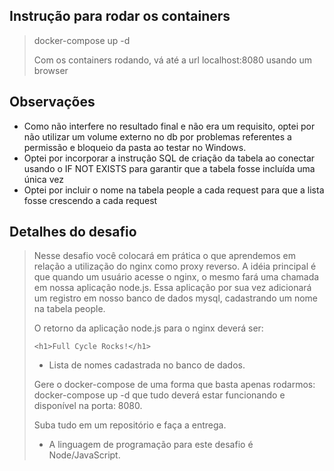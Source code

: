 ## Instrução para rodar os containers

> docker-compose up -d
>
> Com os containers rodando, vá até a url localhost:8080 usando um browser

## Observações

- Como não interfere no resultado final e não era um requisito, optei por não utilizar um volume externo no db por problemas referentes a permissão e bloqueio da pasta ao testar no Windows.
- Optei por incorporar a instrução SQL de criação da tabela ao conectar usando o IF NOT EXISTS para garantir que a tabela fosse incluída uma única vez
- Optei por incluir o nome na tabela people a cada request para que a lista fosse crescendo a cada request

## Detalhes do desafio

> Nesse desafio você colocará em prática o que aprendemos em relação a utilização do nginx como proxy reverso. A idéia principal é que quando um usuário acesse o nginx, o mesmo fará uma chamada em nossa aplicação node.js. Essa aplicação por sua vez adicionará um registro em nosso banco de dados mysql, cadastrando um nome na tabela people.
>
> O retorno da aplicação node.js para o nginx deverá ser:
>
> `<h1>Full Cycle Rocks!</h1>`
>
> - Lista de nomes cadastrada no banco de dados.
>
> Gere o docker-compose de uma forma que basta apenas rodarmos: docker-compose up -d que tudo deverá estar funcionando e disponível na porta: 8080.
>
> Suba tudo em um repositório e faça a entrega.
>
> - A linguagem de programação para este desafio é Node/JavaScript.
